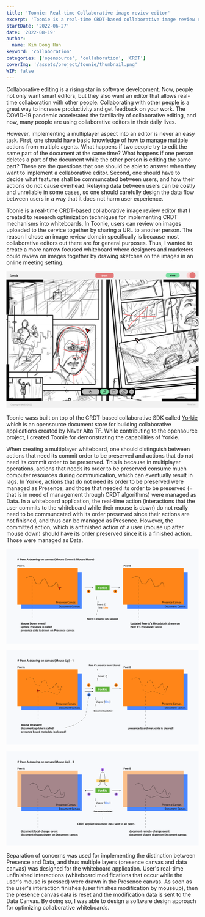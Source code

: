 ```yaml
---
title: 'Toonie: Real-time Collaborative image review editor'
excerpt: 'Toonie is a real-time CRDT-based collaborative image review editor where users can review on images uploaded to the service together. I developed software design appraoches for optimizing collaborative whiteboards.'
startDate: '2022-06-27'
date: '2022-08-19'
author:
  name: Kim Dong Hun
keyword: 'collaboration'
categories: ['opensource', 'collaboration', 'CRDT']
coverImg: '/assets/project/toonie/thumbnail.png'
WIP: false
---
```


Collaborative editing is a rising star in software development. Now, people not only want smart editors, but they also want an editor that allows real-time collaboration with other people. Collaborating with other people is a great way to increase productivity and get feedback on your work. The COVID-19 pandemic accelerated the familiarity of collaborative editing, and now, many people are using collaborative editors in their daily lives.

However, implementing a multiplayer aspect into an editor is never an easy task. First, one should have basic knowledge of how to manage multiple actions from multiple agents. What happens if two people try to edit the same part of the document at the same time? What happens if one person deletes a part of the document while the other person is editing the same part? These are the questions that one should be able to answer when they want to implement a collaborative editor. Second, one should have to decide what features shall be communcated between users, and how their actions do not cause overhead. Relaying data between users can be costly and unreliable in some cases, so one should carefully design the data flow between users in a way that it does not harm user experience.

Toonie is a real-time CRDT-based collaborative image review editor that I created to research optimization techniques for implementing CRDT mechanisms into whiteboards. In Toonie, users can review on images uploaded to the service together by sharing a URL to another person. The reason I chose an image review domain specifically is because most collaborative editors out there are for general purposes. Thus, I wanted to create a more narrow focused whiteboard where designers and marketers could review on images together by drawing sketches on the images in an online meeting setting.

![Editing Scene](/assets/project/toonie/edit.png)

Toonie wass built on top of the CRDT-based collaborative SDK called [Yorkie](https://github.com/yorkie-team/yorkie) which is an opensource document store for building collaborative applications created by Naver Alto TF. While contributing to the opensource project, I created Toonie for demonstrating the capabilities of Yorkie.

When creating a multiplayer whiteboard, one should distinguish between actions that need its commit order to be preserved and actions that do not need its commit order to be preserved. This is because in multiplayer operations, actions that needs its order to be preserved consume much computer resources during communication, which can eventually result in lags. In Yorkie, actions that do not need its order to be preserved were managed as Presence, and those that needed its order to be preserved (= that is in need of management through CRDT algorithms) were managed as Data. In a whiteboard application, the real-time action (interactions that the user commits to the whiteboard while their mouse is down) do not really need to be communcated with its order preserved since their actions are not finished, and thus can be managed as Presence. However, the committed action, which is anfinished action of a user (mouse up after mouse down) should have its order preserved since it is a finished action. Those were managed as Data.

![User interaction recorded as presenc](/assets/project/toonie/soc_step1.png)

![User interaction finishes and presence is reset](/assets/project/toonie/soc_step2.png)

![Presence modifications are transferred to data](/assets/project/toonie/soc_step3.png)

Separation of concerns was used for implementing the distinction between Presence and Data, and thus multiple layers (presence canvas and data canvas) was designed for the whiteboard application. User's real-time unfinished interactions (whiteboard modifications that occur while the user's mouse is pressed) were drawn in the Presence canvas. As soon as the user's interaction finishes (user finishes modification by mouseup), then the presence canvas data is reset and the modification data is sent to the Data Canvas. By doing so, I was able to design a software design approach for optimizing collaborative whiteboards.
